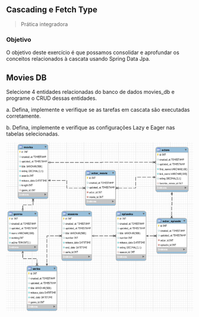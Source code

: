 ## Cascading e Fetch Type
> Prática integradora

### Objetivo
O objetivo deste exercício é que possamos consolidar e aprofundar os conceitos relacionados
à cascata usando Spring Data Jpa.

## Movies DB

Selecione 4 entidades relacionadas do banco de dados movies_db e programe o CRUD
dessas entidades.

a. Defina, implemente e verifique se as tarefas em cascata são executadas
corretamente.

b. Defina, implemente e verifique as configurações Lazy e Eager nas tabelas
selecionadas.

![img.png](doc/img/img.png)